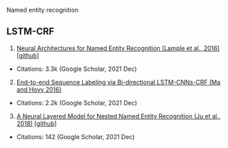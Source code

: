 Named entity recognition

## LSTM-CRF
1. [Neural Architectures for Named Entity Recognition (Lample et al., 2016)](https://arxiv.org/pdf/1603.01360.pdf) [[github]](https://github.com/glample/tagger)
- Citations: 3.3k (Google Scholar, 2021 Dec)

2. [End-to-end Sequence Labeling via Bi-directional LSTM-CNNs-CRF (Ma and Hovy 2016)](https://arxiv.org/pdf/1603.01354.pdf)
- Citations: 2.2k (Google Scholar, 2021 Dec)

3. [A Neural Layered Model for Nested Named Entity Recognition (Ju et al., 2018)](https://aclanthology.org/N18-1131.pdf) [[github]](https://github.com/meizhiju/layered-bilstm-crf)
- Citations: 142 (Google Scholar, 2021 Dec)
